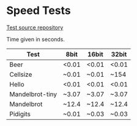 # Speed Tests

[Test source repository](https://github.com/rdebath/Brainfuck/tree/master/testing)

Time given in seconds.



| Test            | 8bit  | 16bit | 32bit |
| --------------- | ----- | ----- | ----- |
| Beer            | <0.01 | <0.01 | <0.01 |
| Cellsize        | ~0.01 | ~0.01 | ~154  |
| Hello           | <0.01 | <0.01 | <0.01 |
| Mandelbrot-tiny | ~3.07 | ~3.07 | ~3.07 |
| Mandelbrot      | ~12.4 | ~12.4 | ~12.4 |
| Pidigits        | ~0.01 | ~0.03 | ~0.03 |

